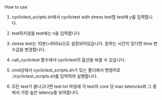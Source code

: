 
How to use
  
1. cyclictest_scripts.sh에서 cyclictest with stress test할 test에 y를 입력합니다.
  
2. test하지않을 test에는 n을 입력합니다.

3. stress test는 10분(=600s)으로 설정되어있습니다. 원하는 시간이 있다면 time 변수값을 변경합니다.

4. call_cyclictest 함수에서 cyclictest의 옵션을 바꿀 수 있습니다.

5. cmd상에서 cyclictest_scripts.sh가 있는 폴더에서 명령어로 ./cyclictest_scripts.sh를 입력하여 실행합니다.

6. 모든 test가 끝나고나면 test.txt 파일에 각 test의 core 당 max latencies와 그 중에서 가장 높은 latency를 보여줍니다.
